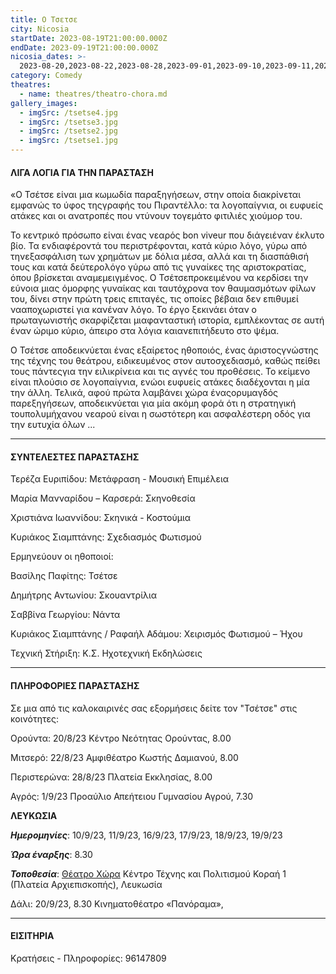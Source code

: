 ```yaml
---
title: Ο Τσετσε
city: Nicosia
startDate: 2023-08-19T21:00:00.000Z
endDate: 2023-09-19T21:00:00.000Z
nicosia_dates: >-
  2023-08-20,2023-08-22,2023-08-28,2023-09-01,2023-09-10,2023-09-11,2023-09-16,2023-09-17,2023-09-18,2023-09-19
category: Comedy
theatres:
  - name: theatres/theatro-chora.md
gallery_images:
  - imgSrc: /tsetse4.jpg
  - imgSrc: /tsetse3.jpg
  - imgSrc: /tsetse2.jpg
  - imgSrc: /tsetse1.jpg
---
```


#### ΛΙΓΑ ΛΟΓΙΑ ΓΙΑ ΤΗΝ ΠΑΡΑΣΤΑΣΗ

«Ο Τσέτσε είναι μια κωμωδία παραξηγήσεων, στην οποία διακρίνεται εμφανώς το ύφος τηςγραφής του Πιραντέλλο: τα λογοπαίγνια, οι ευφυείς ατάκες και οι ανατροπές που ντύνουν τογεμάτο φιτιλιές χιούμορ του.

Το κεντρικό πρόσωπο είναι ένας νεαρός	bon viveur που διάγειέναν έκλυτο βίο. Τα ενδιαφέροντά του περιστρέφονται, κατά κύριο λόγο, γύρω από τηνεξασφάλιση των χρημάτων με δόλια μέσα, αλλά και τη διασπάθισή τους και κατά δεύτερολόγο γύρω από τις γυναίκες της αριστοκρατίας, όπου βρίσκεται αναμεμειγμένος. Ο Τσέτσεπροκειμένου να κερδίσει την εύνοια μιας όμορφης γυναίκας και ταυτόχρονα τον θαυμασμότων φίλων του, δίνει στην πρώτη τρεις επιταγές, τις οποίες βέβαια δεν επιθυμεί νααποχωριστεί για κανέναν λόγο. Το έργο ξεκινάει όταν ο πρωταγωνιστής σκαρφίζεται μιαφανταστική ιστορία, εμπλέκοντας σε αυτή έναν ώριμο κύριο, άπειρο στα λόγια καιανεπιτήδευτο στο ψέμα. 

Ο Τσέτσε αποδεικνύεται ένας εξαίρετος ηθοποιός, ένας άριστοςγνώστης της τέχνης του θεάτρου, ειδικευμένος στον αυτοσχεδιασμό, καθώς πείθει τους πάντεςγια την ειλικρίνεια και τις αγνές του προθέσεις. Το κείμενο είναι πλούσιο σε λογοπαίγνια, ενώοι ευφυείς ατάκες διαδέχονται η μία την άλλη. Τελικά, αφού πρώτα λαμβάνει χώρα έναςορυμαγδός παρεξηγήσεων, αποδεικνύεται για μία ακόμη φορά ότι η στρατηγική τουπολυμήχανου νεαρού είναι η σωστότερη και ασφαλέστερη οδός για την ευτυχία όλων ...

***

#### ΣΥΝΤΕΛΕΣΤΕΣ ΠΑΡΑΣΤΑΣΗΣ

Τερέζα Ευριπίδου: Μετάφραση - Μουσική Επιμέλεια

Μαρία Μανναρίδου – Καρσερά: Σκηνοθεσία

Χριστιάνα Ιωαννίδου: Σκηνικά - Κοστούμια

Κυριάκος Σιαμπτάνης: Σχεδιασμός Φωτισμού

Ερμηνεύουν οι ηθοποιοί:

Βασίλης Παφίτης: Τσέτσε

Δημήτρης Αντωνίου: Σκουαντρίλια

Σαββίνα Γεωργίου: Νάντα

Κυριάκος Σιαμπτάνης / Ραφαήλ Αδάμου: Χειρισμός Φωτισμού – Ήχου

Τεχνική Στήριξη: Κ.Σ. Ηχοτεχνική Εκδηλώσεις


***

#### ΠΛΗΡΟΦΟΡΙΕΣ ΠΑΡΑΣΤΑΣΗΣ

Σε μια από τις καλοκαιρινές σας εξορμήσεις δείτε τον "Τσέτσε" στις κοινότητες:

Ορούντα: 20/8/23 Κέντρο Νεότητας Ορούντας, 8.00

Μιτσερό: 22/8/23 Αμφιθέατρο Κωστής Δαμιανού, 8.00

Περιστερώνα: 28/8/23 Πλατεία Εκκλησίας, 8.00

Αγρός: 1/9/23 Προαύλιο Απεήτειου Γυμνασίου Αγρού, 7.30

**ΛΕΥΚΩΣΙΑ**

***Ημερομηνίες***: 10/9/23, 11/9/23, 16/9/23, 17/9/23, 18/9/23, 19/9/23

***Ώρα έναρξης***: 8.30

***Τοποθεσία***: [Θέατρο Χώρα](?#map) Κέντρο Τέχνης και Πολιτισμού Κοραή 1 (Πλατεία Αρχιεπισκοπής), Λευκωσία

Δάλι: 20/9/23, 8.30 Κινηματοθέατρο «Πανόραμα», 


***

#### ΕΙΣΙΤΗΡΙΑ

Κρατήσεις - Πληροφορίες: 96147809
